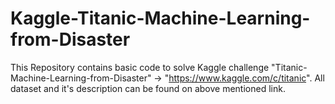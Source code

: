 # Kaggle-Titanic-Machine-Learning-from-Disaster
This Repository contains basic code to solve Kaggle challenge "Titanic-Machine-Learning-from-Disaster" -> "https://www.kaggle.com/c/titanic".
All dataset and it's description can be found on above mentioned link.
